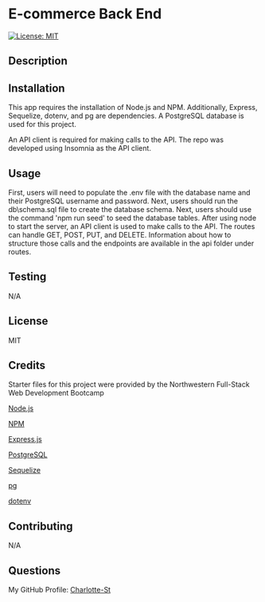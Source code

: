 # E-commerce Back End

[![License: MIT](https://img.shields.io/badge/License-MIT-yellow.svg)](https://opensource.org/licenses/MIT)

## Description

## Installation

This app requires the installation of Node.js and NPM. Additionally, Express, Sequelize, dotenv, and pg are dependencies. A PostgreSQL database is used for this project. 

An API client is required for making calls to the API. The repo was developed using Insomnia as the API client. 

## Usage

First, users will need to populate the .env file with the database name and their PostgreSQL username and password. Next, users should run the db\schema.sql file to create the database schema. Next, users should use the command 'npm run seed' to seed the database tables. After using node to start the server, an API client is used to make calls to the API. The routes can handle GET, POST, PUT, and DELETE. Information about how to structure those calls and the endpoints are available in the api folder under routes. 

## Testing

N/A

## License 

MIT

## Credits

Starter files for this project were provided by the Northwestern Full-Stack Web Development Bootcamp 

[Node.js](https://nodejs.org/en)

[NPM](https://www.npmjs.com/)

[Express.js](https://expressjs.com/)

[PostgreSQL](https://www.postgresql.org/)

[Sequelize](https://sequelize.org/)

[pg](https://www.npmjs.com/package/pg)

[dotenv](https://www.npmjs.com/package/dotenv)

## Contributing

N/A

## Questions

My GitHub Profile: [Charlotte-St](https://github.com/Charlotte-ST)